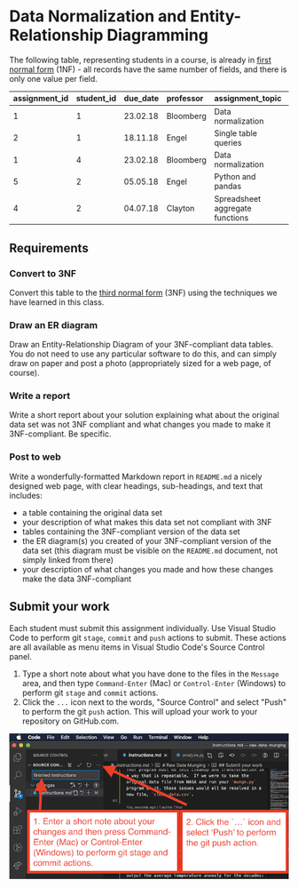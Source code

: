 # Data Normalization and Entity-Relationship Diagramming

The following table, representing students in a course, is already in [first normal form](https://knowledge.kitchen/A_Simple_Guide_to_Five_Normal_Forms_in_Relational_Database_Theory#FIRST_NORMAL_FORM) (1NF) - all records have the same number of fields, and there is only one value per field.

| assignment_id | student_id | due_date | professor | assignment_topic                | classroom | grade | textbook | professor_email  |
| :------------ | :--------- | :------- | :-------- | :------------------------------ | :-------- | :---- | :------- | :--------------- |
| 1             | 1          | 23.02.18 | Bloomberg | Data normalization              | WWH 101   | 80    | Deumlich | bloo@foo.edu     |
| 2             | 1          | 18.11.18 | Engel     | Single table queries            | 60FA 314  | 25    | Dümmlers | d.e.1234@foo.edu |
| 1             | 4          | 23.02.18 | Bloomberg | Data normalization              | WWH 101   | 75    | Deumlich | bloo@foo.edu     |
| 5             | 2          | 05.05.18 | Engel     | Python and pandas               | 60FA 314  | 92    | Dümmlers | d.e.1234@foo.edu |
| 4             | 2          | 04.07.18 | Clayton   | Spreadsheet aggregate functions | WWH 201   | 65    | Zehnder  | j.c.3@foo.edu    |

## Requirements

### Convert to 3NF

Convert this table to the [third normal form](https://knowledge.kitchen/A_Simple_Guide_to_Five_Normal_Forms_in_Relational_Database_Theory#Third_Normal_Form) (3NF) using the techniques we have learned in this class.

### Draw an ER diagram

Draw an Entity-Relationship Diagram of your 3NF-compliant data tables. You do not need to use any particular software to do this, and can simply draw on paper and post a photo (appropriately sized for a web page, of course).

### Write a report

Write a short report about your solution explaining what about the original data set was not 3NF compliant and what changes you made to make it 3NF-compliant. Be specific.

### Post to web

Write a wonderfully-formatted Markdown report in `README.md` a nicely designed web page, with clear headings, sub-headings, and text that includes:

- a table containing the original data set
- your description of what makes this data set not compliant with 3NF
- tables containing the 3NF-compliant version of the data set
- the ER diagram(s) you created of your 3NF-compliant version of the data set (this diagram must be visible on the `README.md` document, not simply linked from there)
- your description of what changes you made and how these changes make the data 3NF-compliant

## Submit your work

Each student must submit this assignment individually. Use Visual Studio Code to perform git `stage`, `commit` and `push` actions to submit. These actions are all available as menu items in Visual Studio Code's Source Control panel.

1. Type a short note about what you have done to the files in the `Message` area, and then type `Command-Enter` (Mac) or `Control-Enter` (Windows) to perform git `stage` and `commit` actions.
1. Click the `...` icon next to the words, "Source Control" and select "Push" to perform the git `push` action. This will upload your work to your repository on GitHub.com.

![Pushing work in Visual Studio Code](./images/vscode_stage_commit_push.png)
